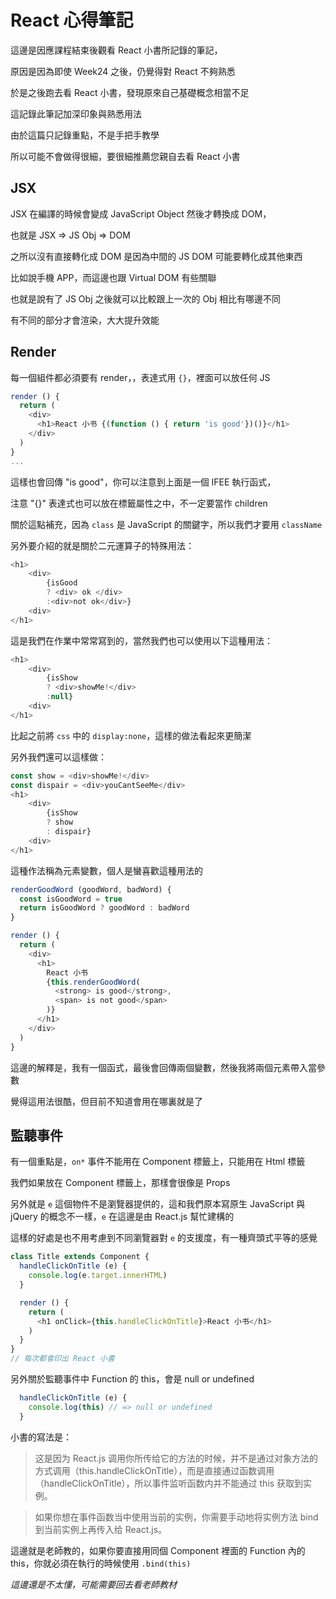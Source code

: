 # React 心得筆記

這邊是因應課程結束後觀看 React 小書所記錄的筆記，

原因是因為即使 Week24 之後，仍覺得對 React 不夠熟悉

於是之後跑去看 React 小書，發現原來自己基礎概念相當不足

這記錄此筆記加深印象與熟悉用法

由於這篇只記錄重點，不是手把手教學

所以可能不會做得很細，要很細推薦您親自去看 React 小書

## JSX

JSX 在編譯的時候會變成 JavaScript Object 然後才轉換成 DOM，

也就是 JSX => JS Obj => DOM

之所以沒有直接轉化成 DOM 是因為中間的 JS DOM 可能要轉化成其他東西

比如說手機 APP，而這邊也跟 Virtual DOM 有些關聯

也就是說有了 JS Obj 之後就可以比較跟上一次的 Obj 相比有哪邊不同

有不同的部分才會渲染，大大提升效能

## Render

每一個組件都必須要有 render，，表達式用 `{}`，裡面可以放任何 JS 

```javascript
render () {
  return (
    <div>
      <h1>React 小书 {(function () { return 'is good'})()}</h1>
    </div>
  )
}
...
```

這樣也會回傳 "is good"，你可以注意到上面是一個 IFEE 執行函式，

注意 "{}" 表達式也可以放在標籤屬性之中，不一定要當作 children

關於這點補充，因為 `class` 是 JavaScript 的關鍵字，所以我們才要用 `className`

另外要介紹的就是關於二元運算子的特殊用法：

```javascript
<h1>
    <div>
        {isGood 
        ? <div> ok </div>
        :<div>not ok</div>}
    <div>
</h1>
```

這是我們在作業中常常寫到的，當然我們也可以使用以下這種用法：


```javascript
<h1>
    <div>
        {isShow
        ? <div>showMe!</div>
        :null}
    <div>
</h1>
```

比起之前將 `css` 中的 `display:none`，這樣的做法看起來更簡潔

另外我們還可以這樣做：

```javascript
const show = <div>showMe!</div>
const dispair = <div>youCantSeeMe</div>
<h1>
    <div>
        {isShow
        ? show
        : dispair}
    <div>
</h1>
```

這種作法稱為元素變數，個人是蠻喜歡這種用法的

```javascript
renderGoodWord (goodWord, badWord) {
  const isGoodWord = true
  return isGoodWord ? goodWord : badWord
}

render () {
  return (
    <div>
      <h1>
        React 小书
        {this.renderGoodWord(
          <strong> is good</strong>,
          <span> is not good</span>
        )}
      </h1>
    </div>
  )
}
```
這邊的解釋是，我有一個函式，最後會回傳兩個變數，然後我將兩個元素帶入當參數

覺得這用法很酷，但目前不知道會用在哪裏就是了

## 監聽事件

有一個重點是，`on*` 事件不能用在 Component 標籤上，只能用在 Html 標籤

我們如果放在 Component 標籤上，那樣會很像是 Props

另外就是 `e` 這個物件不是瀏覽器提供的，這和我們原本寫原生 JavaScript 與 jQuery 的概念不一樣，`e` 在這邊是由 React.js 幫忙建構的

這樣的好處是也不用考慮到不同瀏覽器對 `e` 的支援度，有一種齊頭式平等的感覺

```javascript
class Title extends Component {
  handleClickOnTitle (e) {
    console.log(e.target.innerHTML)
  }

  render () {
    return (
      <h1 onClick={this.handleClickOnTitle}>React 小书</h1>
    )
  }
}
// 每次都會印出 React 小書
```
另外關於監聽事件中 Function 的 this，會是 null or undefined

```javascript
  handleClickOnTitle (e) {
    console.log(this) // => null or undefined
  }
```
小書的寫法是：
>这是因为 React.js 调用你所传给它的方法的时候，并不是通过对象方法的方式调用（this.handleClickOnTitle），而是直接通过函数调用 （handleClickOnTitle），所以事件监听函数内并不能通过 this 获取到实例。

>如果你想在事件函数当中使用当前的实例，你需要手动地将实例方法 bind 到当前实例上再传入给 React.js。

這邊就是老師教的，如果你要直接用同個 Component 裡面的 Function 內的 this，你就必須在執行的時候使用 `.bind(this)`

*這邊還是不太懂，可能需要回去看老師教材*  






